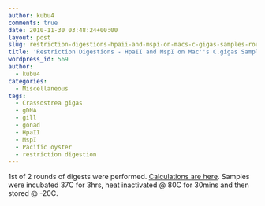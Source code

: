 ```yaml
---
author: kubu4
comments: true
date: 2010-11-30 03:48:24+00:00
layout: post
slug: restriction-digestions-hpaii-and-mspi-on-macs-c-gigas-samples-round-1
title: 'Restriction Digestions - HpaII and MspI on Mac''s C.gigas Samples: Round 1'
wordpress_id: 569
author:
  - kubu4
categories:
  - Miscellaneous
tags:
  - Crassostrea gigas
  - gDNA
  - gill
  - gonad
  - HpaII
  - MspI
  - Pacific oyster
  - restriction digestion
---
```


1st of 2 rounds of digests were performed. [Calculations are here](httpss://spreadsheets.google.com/ccc?key=0AmS_90rPaQMzdG41RWphcDVFSFRQWlFmSkdSRHRvQVE&hl=en&authkey=CODVuf8D#gid=0). Samples were incubated 37C for 3hrs, heat inactivated @ 80C for 30mins and then stored @ -20C.
